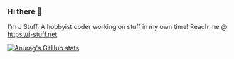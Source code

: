 ### Hi there 👋

<!--
**J-Stuff/J-Stuff** is a ✨ _special_ ✨ repository because its `README.md` (this file) appears on your GitHub profile.

Here are some ideas to get you started:

- 🔭 I’m currently working on ...
- 🌱 I’m currently learning ...
- 👯 I’m looking to collaborate on ...
- 🤔 I’m looking for help with ...
- 💬 Ask me about ...
- 📫 How to reach me: ...
- 😄 Pronouns: ...
- ⚡ Fun fact: ...
-->
I'm J Stuff, A hobbyist coder working on stuff in my own time!
Reach me @ https://j-stuff.net


[![Anurag's GitHub stats](https://github-readme-stats.vercel.app/api?username=J-Stuff)](https://github.com/anuraghazra/github-readme-stats)
